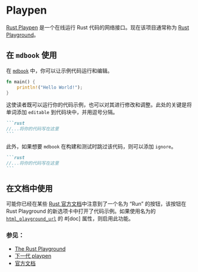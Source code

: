 # Playpen

[Rust Playpen](https://github.com/rust-lang/rust-playpen) 是一个在线运行 Rust 代码的网络接口。现在该项目通常称为 [Rust Playground](https://play.rust-lang.org/)。

## 在 `mdbook` 使用

在 [`mdbook`][mdbook] 中，你可以让示例代码运行和编辑。

```rust
fn main() {
    println!("Hello World!");
}
```

这使读者既可以运行你的代码示例，也可以对其进行修改和调整。此处的关键是将单词添加 `editable` 到代码块中，并用逗号分隔。

````markdown
```rust
//...将你的代码写在这里
```
````

此外，如果想要 `mdbook` 在构建和测试时跳过该代码，则可以添加 `ignore`。

````markdown
```rust
//...将你的代码写在这里
```
````

## 在文档中使用

可能你已经在某些 [Rust 官方文档][official-rust-docs]中注意到了一个名为 “Run” 的按钮，该按钮在 Rust Playground 的新选项卡中打开了代码示例。如果使用名为的 [`html_playground_url`][html-playground-url] 的 #[doc] 属性，则启用此功能。

### 参见：

- [The Rust Playground][rust-playground]
- [下一代 playpen][next-gen-playpen]
- [官方文档][rustdoc-book]

[rust-playground]: https://play.rust-lang.org/
[next-gen-playpen]: https://github.com/integer32llc/rust-playground/
[mdbook]: https://github.com/rust-lang/mdBook
[official-rust-docs]: https://doc.rust-lang.org/core/
[rustdoc-book]: https://doc.rust-lang.org/rustdoc/what-is-rustdoc.html
[html-playground-url]: https://doc.rust-lang.org/rustdoc/the-doc-attribute.html#html_playground_url
